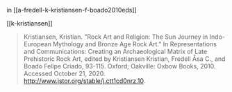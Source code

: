 in [[a-fredell-k-kristiansen-f-boado2010eds]]

[[k-kristiansen]]

> Kristiansen, Kristian. "Rock Art and Religion: The Sun Journey in Indo-European Mythology and Bronze Age Rock Art." In Representations and Communications: Creating an Archaeological Matrix of Late Prehistoric Rock Art, edited by Kristiansen Kristian, Fredell Åsa C., and Boado Felipe Criado, 93-115. Oxford; Oakville: Oxbow Books, 2010. Accessed October 21, 2020. http://www.jstor.org/stable/j.ctt1cd0nrz.10.